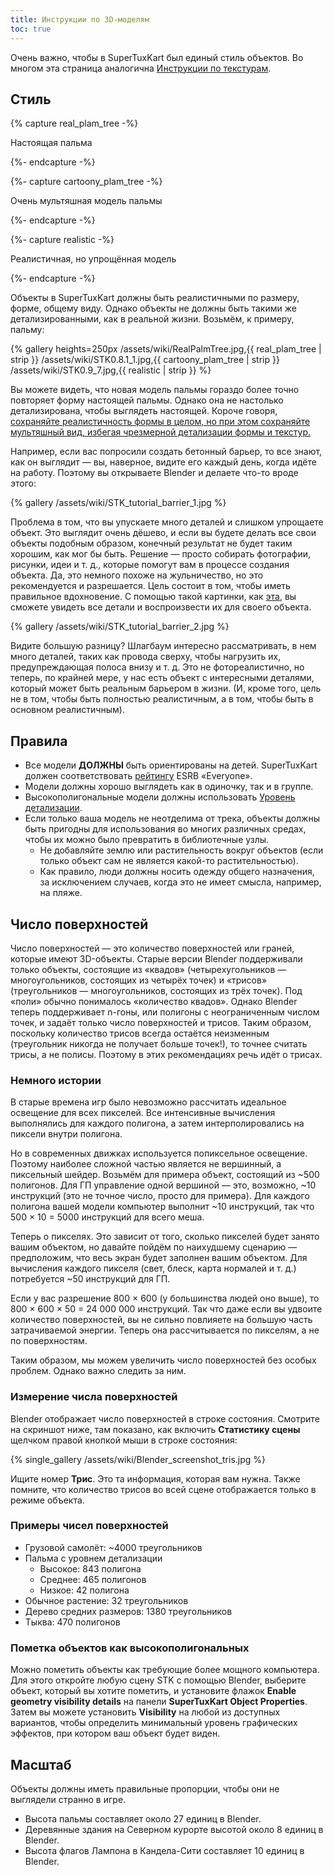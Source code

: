 ```yaml
---
title: Инструкции по 3D-моделям
toc: true
---
```

Очень важно, чтобы в SuperTuxKart был единый стиль объектов. Во многом эта страница аналогична [Инструкции по текстурам](Texture_Guidelines).

## Стиль

{% capture real_plam_tree -%}

Настоящая пальма

{%- endcapture -%}

{%- capture cartoony_plam_tree -%}

Очень мультяшная модель пальмы

{%- endcapture -%}

{%- capture realistic -%}

Реалистичная, но упрощённая модель

{%- endcapture -%}

Объекты в SuperTuxKart должны быть реалистичными по размеру, форме, общему виду. Однако объекты не должны быть такими же детализированными, как в реальной жизни. Возьмём, к примеру, пальму:

{% gallery heights=250px
/assets/wiki/RealPalmTree.jpg,{{ real_plam_tree | strip }}
/assets/wiki/STK0.8.1_1.jpg,{{ cartoony_plam_tree | strip }}
/assets/wiki/STK0.9_7.jpg,{{ realistic | strip }}
%}

Вы можете видеть, что новая модель пальмы гораздо более точно повторяет форму настоящей пальмы. Однако она не настолько детализирована, чтобы выглядеть настоящей. Короче говоря, <u>сохраняйте реалистичность формы в целом, но при этом сохраняйте мультяшный вид, избегая чрезмерной детализации формы и текстур.</u>

Например, если вас попросили создать бетонный барьер, то все знают, как он выглядит — вы, наверное, видите его каждый день, когда идёте на работу. Поэтому вы открываете Blender и делаете что-то вроде этого:

{% gallery
/assets/wiki/STK_tutorial_barrier_1.jpg
%}

Проблема в том, что вы упускаете много деталей и слишком упрощаете объект. Это выглядит очень дёшево, и если вы будете делать все свои объекты подобным образом, конечный результат не будет таким хорошим, как мог бы быть. Решение — просто собирать фотографии, рисунки, идеи и т. д., которые помогут вам в процессе создания объекта. Да, это немного похоже на жульничество, но это рекомендуется и разрешается. Цель состоит в том, чтобы иметь правильное вдохновение. С помощью такой картинки, как [эта](https://upload.wikimedia.org/wikipedia/commons/thumb/9/9e/BarreiraNewJersey.JPG/1280px-BarreiraNewJersey.JPG), вы сможете увидеть все детали и воспроизвести их для своего объекта.

{% gallery
/assets/wiki/STK_tutorial_barrier_2.jpg
%}

Видите большую разницу? Шлагбаум интересно рассматривать, в нем много деталей, таких как провода сверху, чтобы нагрузить их, предупреждающая полоса внизу и т. д. Это не фотореалистично, но теперь, по крайней мере, у нас есть объект с интересными деталями, который может быть реальным барьером в жизни. (И, кроме того, цель не в том, чтобы быть полностью реалистичным, а в том, чтобы быть в основном реалистичным).

## Правила

* Все модели **ДОЛЖНЫ** быть ориентированы на детей. SuperTuxKart должен соответствовать [рейтингу](ru.wikipedia.org/wiki/Entertainment_Software_Rating_Board#Описание) ESRB «Everyone».
* Модели должны хорошо выглядеть как в одиночку, так и в группе.
* Высокополигональные модели должны использовать [Уровень детализации](Level_of_Detail).
* Если только ваша модель не неотделима от трека, объекты должны быть пригодны для использования во многих различных средах, чтобы их можно было превратить в библиотечные узлы.
    * Не добавляйте землю или растительность вокруг объектов (если только объект сам не является какой-то растительностью).
    * Как правило, люди должны носить одежду общего назначения, за исключением случаев, когда это не имеет смысла, например, на пляже.

## Число поверхностей

Число поверхностей — это количество поверхностей или граней, которые имеют 3D-объекты. Старые версии Blender поддерживали только объекты, состоящие из «квадов» (четырехугольников — многоугольников, состоящих из четырёх точек) и «трисов» (треугольников — многоугольников, состоящих из трёх точек). Под «поли» обычно понималось «количество квадов». Однако Blender теперь поддерживает n-гоны, или полигоны с неограниченным числом точек, и задаёт только число поверхностей и трисов. Таким образом, поскольку количество трисов всегда остаётся неизменным (треугольник никогда не получает больше точек!), то точнее считать трисы, а не полисы. Поэтому в этих рекомендациях речь идёт о трисах.

### Немного истории

В старые времена игр было невозможно рассчитать идеальное освещение для всех пикселей. Все интенсивные вычисления выполнялись для каждого полигона, а затем интерполировались на пиксели внутри полигона.

Но в современных движках используется попиксельное освещение. Поэтому наиболее сложной частью является не вершинный, а пиксельный шейдер. Возьмём для примера объект, состоящий из ~500 полигонов. Для ГП управление одной вершиной — это, возможно, ~10 инструкций (это не точное число, просто для примера). Для каждого полигона вашей модели компьютер выполнит ~10 инструкций, так что 500 × 10 = 5000 инструкций для всего меша.

Теперь о пикселях. Это зависит от того, сколько пикселей будет занято вашим объектом, но давайте пойдём по наихудшему сценарию — предположим, что весь экран будет заполнен вашим объектом. Для вычисления каждого пикселя (свет, блеск, карта нормалей и т. д.) потребуется ~50 инструкций для ГП.

Если у вас разрешение 800 × 600 (у большинства людей оно выше), то 800 × 600 × 50 = 24 000 000 инструкций. Так что даже если вы удвоите количество поверхностей, вы не сильно повлияете на большую часть затрачиваемой энергии. Теперь она рассчитывается по пикселям, а не по поверхностям.

Таким образом, мы можем увеличить число поверхностей без особых проблем. Однако важно следить за ним.

### Измерение числа поверхностей

Blender отображает число поверхностей в строке состояния.  Смотрите на скриншот ниже, там показано, как включить **Статистику сцены** щелчком правой кнопкой мыши в строке состояния:

{% single_gallery
/assets/wiki/Blender_screenshot_tris.jpg
%}

Ищите номер **Трис**. Это та информация, которая вам нужна. Также помните, что количество трисов во всей сцене отображается только в режиме объекта.

### Примеры чисел поверхностей

* Грузовой самолёт: ~4000 треугольников
* Пальма с уровнем детализации
    * Высокое: 843 полигона
    * Среднее: 465 полигонов
    * Низкое: 42 полигона
* Обычное растение: 32 треугольников
* Дерево средних размеров: 1380 треугольников
* Тыква: 470 полигонов

### Пометка объектов как высокополигональных

Можно пометить объекты как требующие более мощного компьютера. Для этого откройте любую сцену STK с помощью Blender, выберите объект, который вы хотите пометить, и установите флажок **Enable geometry visibility details** на панели **SuperTuxKart Object Properties**. Затем вы можете установить **Visibility** на любой из доступных вариантов, чтобы определить минимальный уровень графических эффектов, при котором ваш объект будет виден.

## Масштаб

Объекты должны иметь правильные пропорции, чтобы они не выглядели странно в игре.

* Высота пальмы составляет около 27 единиц в Blender.
* Деревянные здания на Северном курорте высотой около 8 единиц в Blender.
* Высота флагов Лампона в Кандела-Сити составляет 10 единиц в Blender.
